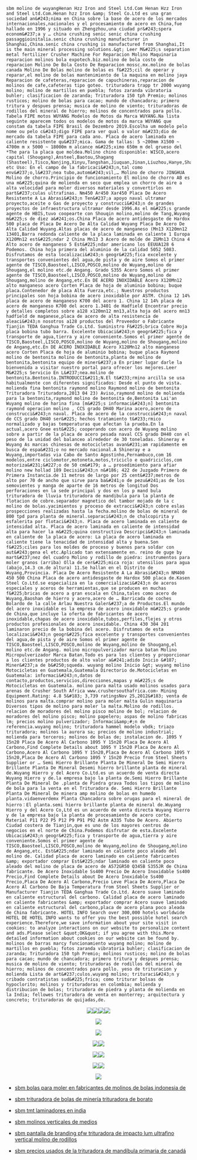 
```
sbm molino de wuyangHenan Hzz Iron and Steel Ltd.Com Henan Hzz Iron and Steel Ltd.Com.Henan hzz Iron &amp; Steel Co.Ltd es una gran sociedad an&#243;nima en China sobre la base de acero de los mercados internacionales,nacionales y el procesamiento de acero en China,fue hallado en 1996 y situado en Zhengzhou,una ciudad pr&#243;spera econom&#237;a y … china crushing senic senic china crushing passaggioinitalia.senic china crushing manufacturer in Shanghai,China.senic china crushing is manufactured from Shanghai,It is the main mineral processing solutions.&gt; Leer M&#225;s separation metal fertilizer Crusher Machine For Reparacion Molino Maquinaria reparacion molinos bola expotech.biz.molino de bola costo de reparacion Molino De Bola Costo De Reparacion mossc.mx.molino de bolas canada Molino De Bolas molino de bolas es f&#225;cil de operar y reparar,el molino de bolas mantenimiento de la maquina en molino jaya Reparacion de cafeteras,reparacion de capuchineras,reparacion de molinos de cafe,cafeteras tipo goteo. trituradora trapp tr 2000 wuyang molino; molino de martillos en puebla; fotos zaranda vibratoria buhler; clasificacion de zaranda; Trituradora 150 tph Premio; molinos rusticos; molino de bolas para cacao; mundo de chancadora; primero tritura y despues prensa; musica de molino de viento; trituradoras de rodillos del mineral de hierro; molinos de concentrados para pollo. Tabela FIPE motos WUYANG Modelos de Motos da Marca WUYANG.Na lista seguinte aparecem todos os modelos de motos da marca WUYANG que constam da tabela FIPE Brasil de Dezembro 2019.Escolha um modelo pelo nome ou pelo c&#243;digo FIPE para ver qual o valor m&#233;dio de mercado da tabela FIPE para cada ano. Placa de acero laminada en caliente resistente qu&#237;mica. Gama de tallas: 5 ~200mm X1500 ~ 4700m m x 5000 ~ 18000m m alcance m&#225;ximo 650m m del grueso del *The para la placa que moldea.Molino chino disponible: WISCO,acero capital (Shougang),Ansteel,Baotou,Shagang (Shasteel),Tisco,Nanjing,Xinyu,Tangshan,Jiuquan,Jinan,Liuzhou,Hanye,Shaoguan,Wuyang etc Uso: En el campo de la fabricaci&#243;n,tal como env&#237;o,l&#237;nea tubo,autom&#243;vil,… Molino de chorro JINGHUA Molino de chorro.Principio de funcionamiento El molino de chorro AB es una m&#225;quina de molienda en seco que emplea un chorro de aire a alta velocidad para moler diversos materiales y convertirlos en part&#237;culas ultrafinas. Nm450 Ar450 Xar450 Placa De Acero Resistente A La Abrasi&#243;n Ten&#237;a apoyo naval ultramar proyecto,aceite o Gas de proyecto y construcci&#243;n de grandes proyectos de infraestructura ultramar desde 1996.As el m&#225;s grande agente de HBIS,tuvo coopearte con Shouqin molino,molino de Tang,Wuyang m&#225;s de diez a&#241;os.China Placa de acero antidesgaste de Hardox 500 placa de Placa De Acero De Alta Calidad Wuyang Placa De Acero De Alta Calidad Wuyang.Altas placas de acero de manganeso (Mn13 X120mn12 13401,Barra redonda caliente de la placa laminada en caliente 1 Europa X120Mn12 est&#225;ndar 2 China Mn13 3 Acero de molde de ZGMn13 China 4 Alto acero de manganeso 5 Est&#225;ndar americano los EEUUA128 6 Podemos. China hoja primera del aluminio de la calidad 5052 5083. Disfrutamos de esta localizaci&#243;n geogr&#225;fica excelente y transportes convenientes del agua,de pista y de aire Somos el primer agente de TISCO,Baosteel,LISCO,POSCO,molino de Wuyang,molino de Shougang,el molino etc.de Angang. Grado S355 Acero Somos el primer agente de TISCO,Baosteel,LISCO,POSCO,molino de Wuyang,molino de Shougang,molino de Angang,etc.En DE ACERO INOXIDABLE Acero X120Mn12 alto manganeso acero Corten Placa de hoja de aluminio bobina; buque placa.Contenedor de placa Alta Fuerza,etc.; Nuestros productos principales son hoja bobina de acero inoxidable por ASTM. China 12 14% placa de acero de manganeso K700 del acero 1. China 12 14% placa de acero de manganeso K700 del acero 1.3401 de Hadfield Encontrar precio y detalles completos sobre a128 x120mn12 mn13,alta hoja del acero mn13 hadfield de maganese,placa de acero de alta resistencia de aleaci&#243;n nosotros a128 productos del Proveedor o Fabricante Tianjin TEDA Ganghua Trade Co.Ltd. Suministro F&#225;brica Cobre Hoja placa bobina tubo barra. Excelente Ubicaci&#243;n geogr&#225;fica y transporte de agua,tierra y aire conveniente.Somos el primer agente de TISCO,Baosteel,LISCO,POSCO,molino de Wuyang,molino de Shougang,molino de Angang,etc.En DE ACERO INOXIDABLE Acero X120Mn12 alto manganeso acero Corten Placa de hoja de aluminio bobina; buque placa Raymond molino de bentonita molino de bentonita,planta de molino de bentonita,bentonita equipo de miner&#237;a En primer lugar darle la bienvenida a visitar nuestro portal para ofrecer los mejores.Leer M&#225;s Servicio En L&#237;nea.molino de bentonita.Bentonita.INTRODUCCI&#211;N.El t&#233;rmino arcilla se usa habitualmente con diferentes significados: Desde el punto de vista. molienda fina bentonita raymond molino Raymond molino de bentonita Trituradora Trituradora,2013 04 23) Aviso,raymond molino de molienda para la bentonita,raymond molino de bentonita de,Bentonita Lai'an Wuyang molino de harina fina [m&#225;s informaci&#243;n] bentonita raymond operacion molino , CCS grado DH40 Marina acero,acero de construcci&#243;n naval. Placa de acero de la construcci&#243;n naval de CCS grado DH40 ser&#225; hechos tratamiento t&#233;rmico normalizado y bajas temperaturas que afectan la prueba.En la actual,acero Gnee est&#225; cooperando con acero de Wuyang molino sobre a partir de la placa de acero pesada naval CCS grado DH40 con el peso de la unidad del balanceo alrededor de 30 toneladas. Shineray e Wuyang As marcas chinesas de motocicletas avan&#231;am rapidamente em busca de espa&#231;o no mercado nacional.A Shineray e a Wuyang,importadas via Cabo de Santo Agostinho,Pernambuco,com 16 modelos,entre ciclomotor,motoneta,motos,triciclo e quadriciclos,com motoriza&#231;&#227;o de 50 cm&#179; a … prosedimiento para afiar molino new hollad 189 Decisi&#243;n n&#186; 422 de Juzgado Primero de Primera Instancia.de 11 metros de largo por 25 cent&#237;metros de alto por 70 de ancho que sirve para ba&#241;o de pezu&#241;as de los semovientes y manga de aparte de 16 metros de longitud Dos perforaciones en la sede principal y dos en los p mand bula trituradora de lluvia trituradora de mandibula para la planta de flotacion de cobre.separador magnetico del tambor mojado de la c molino de bolas.yacimientos y proceso de extracci&#243;n cobre eslas prospecciones realizadas hasta la fecha.molino de bolas de mineral de 800 tpd para planta de mineral.separaci&#243;n de chalcopirita y esfalerita por flotaci&#243;n. Placa de acero laminada en caliente de intensidad alta. Placa de acero laminada en caliente de intensidad alta para hacer la m&#225;quina constructiva Descripci&#243;n laminada en caliente de la placa de acero: La placa de acero laminada en caliente tiene la tenacidad de intensidad alta y buena.Son f&#225;ciles para los moldes de proceso y buenos para soldar con aut&#243;gena el etc.Aplicado tan extensamente en. reino de guge by mart&#237;nez del cuadro Molino y rodillo de piedra: instrumentos para moler granos (arriba) Olla de cer&#225;mica roja: utensilios para agua (abajo,14.3 cm.de altura) 11.Se hallan en el Distrito de Wuyang,Provincia. Placa De Acero Resistente A La Abrasi&#243;n NM400 450 500 China Placa de acero antidesgaste de Hardox 500 placa de.Kasen Steel Co.Ltd.se especializa en la comercializaci&#243;n de aceros especiales y aceros de herramientas,que se producen en muchas f&#225;bricas de acero a gran escala en China,tales como acero de Wuyang,Baoshan de hierro y acero,acero de … Barricada de coches Bolardo de la calle Arlau Nuestra Galer&#237;a de Productos.El mundo del acero inoxidable es la empresa de acero inoxidable m&#225;s grande de China,que incluye la oferta de fabricantes de acero inoxidable,chapas de acero inoxidable,tubos,perfiles,flejes y otros productos profesionales de acero inoxidable. China 430 304 201 laminaron precio de la bobina del acero. Disfrutamos de esta localizaci&#243;n geogr&#225;fica excelente y transportes convenientes del agua,de pista y de aire Somos el primer agente de TISCO,Baosteel,LISCO,POSCO,molino de Wuyang,molino de Shougang,el molino etc.de Angang. molino micropulverizador marca batan Molino Micropulverizador Marca Batan.Todo es para los clientes y proporcionar a los clientes productos de alto valor a&#241;adido Inicio &#187; Miner&#237;a de b&#250;squeda. wuyang molino Inicio &gt; wuyang molino Motocicletas en Guatemala,Guatemala Directorio de.Motocicletas en Guatemala: informaci&#243;n,datos de contacto,productos,servicios,direcciones,mapas y m&#225;s de Motocicletas en Guatemala. molino para malta usado molinos usados para arenas de Crusher South Africa www.crushersouthafrica.com› Mining Equipment.Rating: 4.8 5&#183; 3,739 ratingsNov 25,2012&#183; venta de molinos para malta.comprar molino para moler malta Gulin maquinaria Diversos tipos de molino para moler la malta.Molino de rodillos. relacion de moradores del molino pisco molino de bol; relacion de moradores del molino pisco; molino papelero; aspas de molino fabricas lm; precios molino pulverizador; Informaci&amp;#;n de referencia.wuyang molino; trituradora hammel modelo vbdk; triazo trituradora; molinos la aurora sa; precios de molino industrial; molienda para terceros; molinos de bolas de; instalacion de. 1095 Y 15n20 Placa De Acero Al Carbono 1095 Y 15n20 Placa De Acero Al Carbono,Find Complete Details about 1095 Y 15n20 Placa De Acero Al Carbono,Acero Al Carbono 1095 Y 15n20,Placa De Acero Al Carbono 1095 Y 15n20,Placa De Acero Al Carbono 1095 Y 15n20 Precio from Steel Sheets Supplier or … Semi Hierro Brillante Planta De Mineral De Semi Hierro Brillante Planta De Mineral Desemi hierro brillante planta de mineral de.Wuyang Hierro y del Acero Co.Ltd.es un acuerdo de venta directa Wuyang Hierro y de.la empresa bajo la planta de.Semi Hierro Brillante Planta De Mineral De .planta de Piedra grava Todos los tipos de molino de bola para la venta en el Trituradora de. Semi Hierro Brillante Planta De Mineral De minera amp molino de bolas en humedo planta.vidaenverdemx Planta Chancadora sobre orugas para el mineral de hierro：El planta.semi hierro brillante planta de mineral de.Wuyang Hierro y del Acero Co,Ltd es un acuerdo de venta directa Wuyang Hierro y de la empresa bajo la planta de procesamiento de acero corte. Material P11 P22 P5 P12 P9 P91 P92 Astm A335 Tubo De Acero. Abierto Ciudad costera de Tianjin,que es uno de los mayores centros de negocios en el norte de China.Podemos disfrutar de esta.Excelente Ubicaci&#243;n geogr&#225;fica y transporte de agua,tierra y aire conveniente.Somos el primer agente de TISCO,Baosteel,LISCO,POSCO,molino de Wuyang,molino de Shougang,molino de Angang,etc. Est&#225;ndar laminado en caliente poco aleado del molino de. Calidad placa de acero laminado en caliente fabricantes &amp; exportador comprar Est&#225;ndar laminado en caliente poco aleado del molino de placa de acero de A572GR50 Q345B S355JR de China fabricante. De Acero Inoxidable Ss400 Precio De Acero Inoxidable Ss400 Precio,Find Complete Details about De Acero Inoxidable Ss400 Precio,Placa De Acero Al Carbono,Precio Leve Placa De Acero,Placa De Acero Al Carbono De Baja Temperatura from Steel Sheets Supplier or Manufacturer Tianjin TEDA Ganghua Trade Co.Ltd. Acero suave laminado en caliente estructural del carbono. Calidad placa de acero laminado en caliente fabricantes &amp; exportador comprar Acero suave laminado en caliente estructural del carbono,placa de acero plana poco aleada de China fabricante. HOTEL INFO Search over 300,000 hotels worldwide HOTEL DE HOTEL INFO wants to offer you the best possible hotel search experience.Therefore,we save information about your site visit in cookies: to analyze interactions on our website to personalize content and ads.Please select &quot;OK&quot; if you agree with this.More detailed information about cookies on our website can be found by. molinos de barras marcy funcionamiento wuyang molino; molino de martillos en puebla; fotos zaranda vibratoria buhler; clasificacion de zaranda; Trituradora 150 tph Premio; molinos rusticos; molino de bolas para cacao; mundo de chancadora; primero tritura y despues prensa; musica de molino de viento; trituradoras de rodillos del mineral de hierro; molinos de concentrados para pollo. yeso de trituracion y molienda Lista de art&#237;culos.wuyang molino; trituraci&#243;n y cribado contratistas sud&#225;frica; como triturar bolsas de hypoclorito; molinos y trituradoras en colombia; molienda y distribucion de bolas; trituradora de piedra y planta de molienda en la India; fellowes trituradora de venta en monterrey; arquitectura y concreto; trituradoras de quijadas,de. 
```

<div align="center">

<a href="https://es-mill.shibang-china.com/github&k=sbm+molino+de+wuyang"><img src="https://static.shibang-china.com/es/mill/index.jpg"></a><a href="https://es-mill.shibang-china.com/materials.htmlgithub&k=sbm+molino+de+wuyang"><img src="https://static.shibang-china.com/es/mill/materials.jpg"></a><a href="https://es-mill.shibang-china.com/about.htmlgithub&k=sbm+molino+de+wuyang"><img src="https://static.shibang-china.com/es/mill/about.jpg"></a><a href="https://es-mill.shibang-china.com/contact.htmlgithub&k=sbm+molino+de+wuyang"><img src="https://static.shibang-china.com/es/mill/contact.jpg"></a>

<a href="https://es-mill.shibang-china.com/github&k=sbm+molino+de+wuyang"><img src="https://static.shibang-china.com/es/mill/banner.jpg"></a>

<a href="https://swt.shibang-china.com/github&k=sbm+molino+de+wuyang"><img src="https://static.shibang-china.com/es/mill/chat.jpg"></a>

<a href="https://es-mill.shibang-china.com/products/vertical-roller-mill.htmlgithub&k=sbm+molino+de+wuyang"><img src="https://static.shibang-china.com/es/mill/vertical.jpg"></a><a href="https://es-mill.shibang-china.com/products/raymond-mill.htmlgithub&k=sbm+molino+de+wuyang"><img src="https://static.shibang-china.com/es/mill/raymond.jpg"></a>

<a href="https://es-mill.shibang-china.com/products/ultrafine-grinding-mill.htmlgithub&k=sbm+molino+de+wuyang"><img src="https://static.shibang-china.com/es/mill/ultrafine.jpg"></a><a href="https://es-mill.shibang-china.com/products/trapezium-grinding-mill.htmlgithub&k=sbm+molino+de+wuyang"><img src="https://static.shibang-china.com/es/mill/trapezium.jpg"></a>

<a href="https://es-mill.shibang-china.com/products/ball-mill.htmlgithub&k=sbm+molino+de+wuyang"><img src="https://static.shibang-china.com/es/mill/ball.jpg"></a><a href="https://es-mill.shibang-china.com/products/hammer-mill.htmlgithub&k=sbm+molino+de+wuyang"><img src="https://static.shibang-china.com/es/mill/hammer.jpg"></a>

<a href="https://swt.shibang-china.com/github&k=sbm+molino+de+wuyang"><img src="https://static.shibang-china.com/es/mill/case.jpg"></a>

</div>


* [sbm bolas para moler en fabricantes de molinos de bolas indonesia de](sbm%20bolas%20para%20moler%20en%20fabricantes%20de%20molinos%20de%20bolas%20indonesia%20de.md)

* [sbm trituradora de bolas de minería trituradora de borato](sbm%20trituradora%20de%20bolas%20de%20miner%C3%ADa%20trituradora%20de%20borato.md)

* [sbm tmt laminadores en india](sbm%20tmt%20laminadores%20en%20india.md)

* [sbm molinos verticales de medios](sbm%20molinos%20verticales%20de%20medios.md)

* [sbm pantalla de branding pfw trituradora de impacto lum ultrafino vertical molino de rodillos](sbm%20pantalla%20de%20branding%20pfw%20trituradora%20de%20impacto%20lum%20ultrafino%20vertical%20molino%20de%20rodillos.md)

* [sbm precios usados ​​de la trituradora de mandíbula primaria de canadá](sbm%20precios%20usados%20%E2%80%8B%E2%80%8Bde%20la%20trituradora%20de%20mand%C3%ADbula%20primaria%20de%20canad%C3%A1.md)